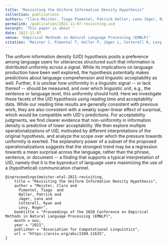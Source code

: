 ```yaml
---
title: "Revisiting the Uniform Information Density Hypothesis"
collection: publications
authors: "Clara Meister, Tiago Pimentel, Patrick Haller, Lena Jäger, Ryan Cotterell, Roger Levy"
permalink: /publication/2021-11-07-revisiting-uid
excerpt: 'This paper is about '
date: 2021-11-07
venue: 'Empirical Methods in Natural Language Processing (EMNLP)'
citation: 'Meister C, Pimentel T, Haller P, Jäger L, Cotterell R, Levy R. Revisiting the Uniform Information Density Hypothesis. In: Proceedings of the 2021 Conference on Empirical Methods in Natural Language Processing (EMNLP), 2021 November.'
---
```


The uniform information density (UID) hypothesis posits a preference among language users for utterances structured such that information is distributed uniformly across a signal. While its implications on language production have been well explored, the hypothesis potentially makes predictions about language comprehension and linguistic acceptability as well. Further, it is unclear how uniformity in a linguistic signal -- or lack thereof -- should be measured, and over which linguistic unit, e.g., the sentence or language level, this uniformity should hold. Here we investigate these facets of the UID hypothesis using reading time and acceptability data. While our reading time results are generally consistent with previous work, they are also consistent with a weakly super-linear effect of surprisal, which would be compatible with UID's predictions. For acceptability judgments, we find clearer evidence that non-uniformity in information density is predictive of lower acceptability. We then explore multiple operationalizations of UID, motivated by different interpretations of the original hypothesis, and analyze the scope over which the pressure towards uniformity is exerted. The explanatory power of a subset of the proposed operationalizations suggests that the strongest trend may be a regression towards a mean surprisal across the language, rather than the phrase, sentence, or document -- a finding that supports a typical interpretation of UID, namely that it is the byproduct of language users maximizing the use of a (hypothetical) communication channel.


```
@inproceedings{meister-etal-2021-revisiting,
    title = "Revisiting the Uniform Information Density Hypothesis",
    author = "Meister, Clara and
      Pimentel, Tiago  and
      Haller, Patrick and
      Jäger, Lena and
      Cotterell, Ryan and
      Levy, Roger",
    booktitle = "Proceedings of the 2020 Conference on Empirical Methods in Natural Language Processing (EMNLP)",
    month = nov,
    year = "2021",
    publisher = "Association for Computational Linguistics",
    url = "https://arxiv.org/abs/2109.11635",
}
```